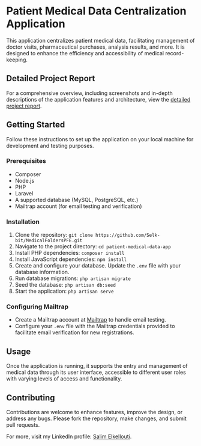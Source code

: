 # Patient Medical Data Centralization Application

This application centralizes patient medical data, facilitating management of doctor visits, pharmaceutical purchases, analysis results, and more. It is designed to enhance the efficiency and accessibility of medical record-keeping.

## Detailed Project Report

For a comprehensive overview, including screenshots and in-depth descriptions of the application features and architecture, view the [detailed project report](https://onedrive.live.com/view.aspx?resid=4A2F3CAC1BBE22C!118&ithint=file%2Cdocx&authkey=!AABsuQ69m3ZCl38).

## Getting Started

Follow these instructions to set up the application on your local machine for development and testing purposes.

### Prerequisites

- Composer
- Node.js
- PHP
- Laravel
- A supported database (MySQL, PostgreSQL, etc.)
- Mailtrap account (for email testing and verification)

### Installation

1. Clone the repository:
   `git clone https://github.com/Selk-bit/MedicalFoldersPFE.git`
2. Navigate to the project directory:
   `cd patient-medical-data-app`
3. Install PHP dependencies:
   `composer install`
4. Install JavaScript dependencies:
   `npm install`
5. Create and configure your database. Update the `.env` file with your database information.
6. Run database migrations:
   `php artisan migrate`
7. Seed the database:
   `php artisan db:seed`
8. Start the application:
   `php artisan serve`

### Configuring Mailtrap

- Create a Mailtrap account at [Mailtrap](https://mailtrap.io/) to handle email testing.
- Configure your `.env` file with the Mailtrap credentials provided to facilitate email verification for new registrations.

## Usage

Once the application is running, it supports the entry and management of medical data through its user interface, accessible to different user roles with varying levels of access and functionality.

## Contributing

Contributions are welcome to enhance features, improve the design, or address any bugs. Please fork the repository, make changes, and submit pull requests.


For more, visit my LinkedIn profile: [Salim Elkellouti](https://www.linkedin.com/in/salim-elkellouti/).


